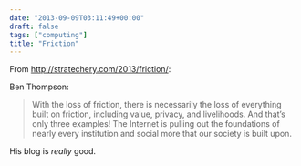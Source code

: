 ```yaml
---
date: "2013-09-09T03:11:49+00:00"
draft: false
tags: ["computing"]
title: "Friction"
---
```

From http://stratechery.com/2013/friction/:

Ben Thompson:

>With the loss of friction, there is necessarily the loss of everything built on friction, including value, privacy, and livelihoods. And that’s only three examples! The Internet is pulling out the foundations of nearly every institution and social more that our society is built upon.

His blog is *really* good.
